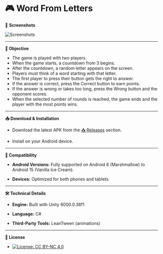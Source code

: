 # **🎮 Word From Letters**

📸 **Screenshots**

![Screenshots](https://github.com/user-attachments/assets/1c477e7c-595a-4a74-ab51-8bb3579e2153)


---


**🎯 Objective**

- The game is played with two players.
- When the game starts, a countdown from 3 begins.
- After the countdown, a random letter appears on the screen.
- Players must think of a word starting with that letter.
- The first player to press their button gets the right to answer.
- If the answer is correct, press the Correct button to earn points.
- If the answer is wrong or takes too long, press the Wrong button and the opponent scores.
- When the selected number of rounds is reached, the game ends and the player with the most points wins.


---


**📥 Download & Installation**

- Download the latest APK from the [📥 Releases](https://github.com/lNyctophilia/WordFromLetters/releases) section.

- Install on your Android device.


---


**📱 Compatibility**

- **Android Versions:** Fully supported on Android 6 (Marshmallow) to Android 15 (Vanilla Ice Cream).

- **Devices:** Optimized for both phones and tablets.


---


**🛠️ Technical Details**

- **Engine:** Built with Unity 6000.0.36f1

- **Language:** C#

- **Third-Party Tools:** LeanTween (animations)


---


**📜 License**

- [![License: CC BY-NC 4.0](https://img.shields.io/badge/License-CC%20BY--NC%204.0-lightgrey.svg)](https://creativecommons.org/licenses/by-nc/4.0/)
